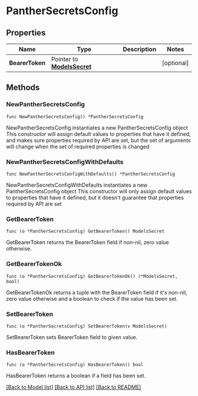 # PantherSecretsConfig

## Properties

Name | Type | Description | Notes
------------ | ------------- | ------------- | -------------
**BearerToken** | Pointer to [**ModelsSecret**](ModelsSecret.md) |  | [optional] 

## Methods

### NewPantherSecretsConfig

`func NewPantherSecretsConfig() *PantherSecretsConfig`

NewPantherSecretsConfig instantiates a new PantherSecretsConfig object
This constructor will assign default values to properties that have it defined,
and makes sure properties required by API are set, but the set of arguments
will change when the set of required properties is changed

### NewPantherSecretsConfigWithDefaults

`func NewPantherSecretsConfigWithDefaults() *PantherSecretsConfig`

NewPantherSecretsConfigWithDefaults instantiates a new PantherSecretsConfig object
This constructor will only assign default values to properties that have it defined,
but it doesn't guarantee that properties required by API are set

### GetBearerToken

`func (o *PantherSecretsConfig) GetBearerToken() ModelsSecret`

GetBearerToken returns the BearerToken field if non-nil, zero value otherwise.

### GetBearerTokenOk

`func (o *PantherSecretsConfig) GetBearerTokenOk() (*ModelsSecret, bool)`

GetBearerTokenOk returns a tuple with the BearerToken field if it's non-nil, zero value otherwise
and a boolean to check if the value has been set.

### SetBearerToken

`func (o *PantherSecretsConfig) SetBearerToken(v ModelsSecret)`

SetBearerToken sets BearerToken field to given value.

### HasBearerToken

`func (o *PantherSecretsConfig) HasBearerToken() bool`

HasBearerToken returns a boolean if a field has been set.


[[Back to Model list]](../README.md#documentation-for-models) [[Back to API list]](../README.md#documentation-for-api-endpoints) [[Back to README]](../README.md)


